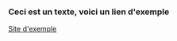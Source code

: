 ### Ceci est un texte, voici un lien d'exemple
<a href="https://abderzah.github.io/Introduction-GIT/tp5/exemple/exemple.html">Site d'exemple</a>